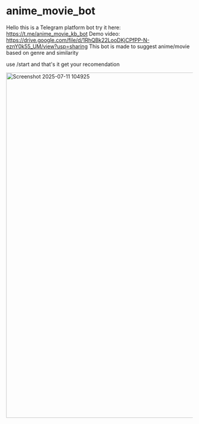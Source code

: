 # anime_movie_bot

Hello this is a Telegram platform bot try it here: https://t.me/anime_movie_kb_bot
Demo video: https://drive.google.com/file/d/1RhQBk22LooDKjCPfPP-N-eznY0k55_UM/view?usp=sharing
This bot is made to suggest anime/movie based on genre and similarity

use /start and that's it get your recomendation 

<img width="1446" height="929" alt="Screenshot 2025-07-11 104925" src="https://github.com/user-attachments/assets/0fd6172a-5d70-4035-a2d2-41a25a9278e5" />
